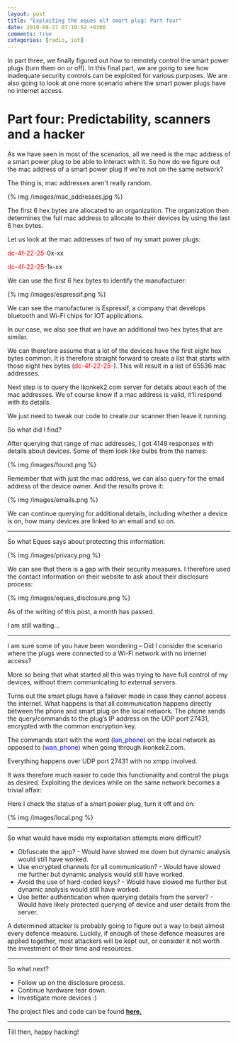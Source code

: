 ```yaml
---
layout: post
title: "Exploiting the eques elf smart plug: Part four"
date: 2019-08-27 07:10:52 +0300
comments: true
categories: [radio, iot]
---
```

In part three, we finally figured out how to remotely control the smart power plugs (turn them on or off). In this final part, we are going to see how inadequate security controls can be exploited for various purposes. We are also going to look at one more scenario where the smart power plugs have no internet access.

<!--more-->

# Part four: Predictability, scanners and a hacker

As we have seen in most of the scenarios, all we need is the mac address of a smart power plug to be able to interact with it. So how do we figure out the mac address of a smart power plug if we're not on the same network?

The thing is, mac addresses aren't really random.

{% img /images/mac_addresses.jpg %}

The first 6 hex bytes are allocated to an organization. The organization then determines the full mac address to allocate to their devices by using the last 6 hex bytes.

Let us look at the mac addresses of two of my smart power plugs:

<span style="color:red">dc-4f-22-25-</span>0x-xx

<span style="color:red">dc-4f-22-25-</span>1x-xx

We can use the first 6 hex bytes to identify the manufacturer:

{% img /images/espressif.png %}

We can see the manufacturer is Espressif, a company that develops bluetooth and Wi-Fi chips for IOT applications.

In our case, we also see that we have an additional two hex bytes that are similar.

We can therefore assume that a lot of the devices have the first eight hex bytes common.
It is therefore straight forward to create a list that starts with those eight hex bytes (<span style="color:red">dc-4f-22-25-</span>). This will result in a list of 65536 mac addresses.

Next step is to query the ikonkek2.com server for details about each of the mac addresses. We of course know if a mac address is valid, it’ll respond with its details.

We just need to tweak our code to create our scanner then leave it running.

So what did I find?

After querying that range of mac addresses, I got 4149 responses with details about devices. Some of them look like bulbs from the names:

{% img /images/found.png %}

Remember that with just the mac address, we can also query for the email address of the device owner. And the results prove it:

{% img /images/emails.png %}

We can continue querying for additional details, including whether a device is on, how many devices are linked to an email and so on.

---

So what Eques says about protecting this information:

{% img /images/privacy.png %}

We can see that there is a gap with their security measures. I therefore used the contact information on their website to ask about their disclosure process:

{% img /images/eques_disclosure.png %}

As of the writing of this post, a month has passed.

I am still waiting...

---

I am sure some of you have been wondering – Did I consider the scenario where the plugs were connected to a Wi-Fi network with no internet access?

More so being that what started all this was trying to have full control of my devices, without them communicating to external servers.

Turns out the smart plugs have a failover mode in case they cannot access the internet.
What happens is that all communication happens directly between the phone and smart plug on the local network.
The phone sends the query/commands to the plug’s IP address on the UDP port 27431, encrypted with the common encryption key.

The commands start with the word (<span style="color:blue">lan_phone</span>) on the local network as opposed to (<span style="color:blue">wan_phone</span>) when going through ikonkek2.com.

Everything happens over UDP port 27431 with no xmpp involved.

It was therefore much easier to code this functionality and control the plugs as desired. Exploiting the devices while on the same network becomes a trivial affair:

Here I check the status of a smart power plug, turn it off and on:

{% img /images/local.png %}

---

So what would have made my exploitation attempts more difficult?

* Obfuscate the app? - Would have slowed me down but dynamic analysis would still have worked.
* Use encrypted channels for all communication? - Would have slowed me further but dynamic analysis would still have worked.
* Avoid the use of hard-coded keys? - Would have slowed me further but dynamic analysis would still have worked.
* Use better authentication when querying details from the server? - Would have likely protected querying of device and user details from the server.

A determined attacker is probably going to figure out a way to beat almost every defence measure.
Luckily, if enough of these defence measures are applied together, most attackers will be kept out, or consider it not worth the investment of their time and resources.

---

So what next?

* Follow up on the disclosure process.
* Continue hardware tear down.
* Investigate more devices :)

The project files and code can be found <a href="https://github.com/iamckn/eques" target="_blank">**here.**</a>

---

Till then, happy hacking!

